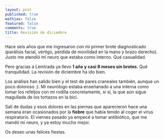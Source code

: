 ```yaml
---
layout: post
published: true
mathjax: false
featured: false
comments: true
title: Revisión de diciembre
---
```


Hace seis años que me ingresaron con mi primer brote diagnosticado (parálisis facial, vértigo, pérdida de movilidad en la mano y brazo derecho). Justo me atendió mi neuro que estaba como interno. Qué casualidad.

Pero gracias a Lemtrada ya llevo **1 año y casi 8 meses sin brotes**. Qué tranquilidad. La revisión de diciembre ha ido bien.

Los análisis han salido bien y el test de pares craneales también, aunque un poco doloroso :). Mi neurólogo estaba enseñanado a una interna como tomar los refeljos con mi rodilla concretamente, sí sí, la que aún sigue magullada de los tortazos en la bici.


Salí de dudas y esos dolores en las piernas que aparecieron hace una semana eran ocasionados por la **fiebre** que había tenido al coger el virus respiratorio. El viernes pasado ya empecé a tomar antibiótico, que me mandó mi neuro, y ya estoy mucho mejor. 

Os deseo unas felices fiestas.
